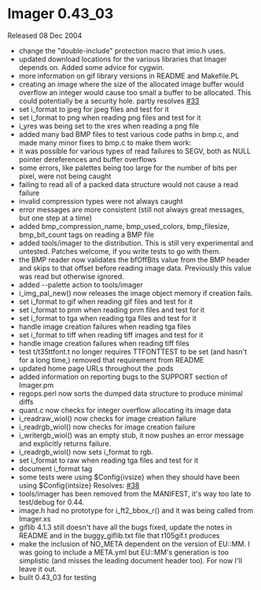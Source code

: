 # Imager 0.43_03

Released 08 Dec 2004

- change the "double-include" protection macro that imio.h uses.
- updated download locations for the various libraries that Imager   depends on.  Added some advice for cygwin.
- more information on gif library versions in README and Makefile.PL
- creating an image where the size of the allocated image buffer would  overflow an integer would cause too small a buffer to be allocated.  This could potentially be a security hole.  partly resolves [#33](https://github.com/tonycoz/imager/issues/33)
- set i_format to jpeg for jpeg files and test for it
- set i_format to png when reading png files and test for it
- i_yres was being set to the xres when reading a png file
- added many bad BMP files to test various code paths in bmp.c, and   made many minor fixes to bmp.c to make them work:
- it was possible for various types of read failures to SEGV, both  as NULL pointer dereferences and buffer overflows
- some errors, like palettes being too large for the number of bits  per pixel, were not being caught
- failing to read all of a packed data structure would not cause  a read failure
- invalid compression types were not always caught
- error messages are more consistent (still not always great messages,  but one step at a time)
- added bmp_compression_name, bmp_used_colors, bmp_filesize, bmp_bit_count   tags on reading a BMP file
- added tools/imager to the distribution.  This is still very   experimental and untested.  Patches welcome, if you write tests to go  with them.
- the BMP reader now validates the bfOffBits value from the BMP header  and skips to that offset before reading image data.  Previously this  value was read but otherwise ignored.
- added --palette action to tools/imager
- i_img_pal_new() now releases the image object memory if creation  fails.
- set i_format to gif when reading gif files and test for it
- set i_format to pnm when reading pnm files and test for it
- set i_format to tga when reading tga files and test for it
- handle image creation failures when reading tga files
- set i_format to tiff when reading tiff images and test for it
- handle image creation failures when reading tiff files
- test t/t35ttfont.t no longer requires TTFONTTEST to be set (and   hasn't for a long time,) removed that requirement from README
- updated home page URLs throughout the .pods
- added information on reporting bugs to the SUPPORT section of Imager.pm
- regops.perl now sorts the dumped data structure to produce minimal diffs
- quant.c now checks for integer overflow allocating its image data
- i_readraw_wiol() now checks for image creation failure
- i_readrgb_wiol() now checks for image creation failure
- i_writergb_wiol() was an empty stub, it now pushes an error message  and explicitly returns failure.
- i_readrgb_wiol() now sets i_format to rgb.
- set i_format to raw when reading tga files and test for it
- document i_format tag
- some tests were using $Config{ivsize} when they should have been   using $Config{intsize}  Resolves: [#38](https://github.com/tonycoz/imager/issues/38)
- tools/imager has been removed from the MANIFEST, it's way too late  to test/debug for 0.44.
- image.h had no prototype for i_ft2_bbox_r() and it was being called  from Imager.xs
- giflib 4.1.3 still doesn't have all the bugs fixed, update the notes  in README and in the buggy_giflib.txt file that t105gif.t produces
- make the inclusion of NO_META dependent on the version of EU::MM.  I was going to include a META.yml but EU::MM's generation is too   simplistic (and misses the leading document header too).  For now  I'll leave it out.
- built 0.43_03 for testing
